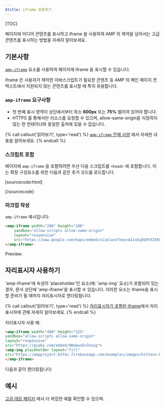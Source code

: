 ```yaml
---
$title: iframe 포함하기
---
```

[TOC]

페이지에 미디어 콘텐츠를 표시하고 iframe 을 사용하여 AMP 의 제약을 넘어서는 고급 콘텐츠를 표시하는 방법을 자세히 알아보세요.

## 기본사항

[`amp-iframe`](/ko/docs/reference/components/amp-iframe.html) 요소를 사용하여 페이지에 iframe 을 표시할 수 있습니다.

iframe 은 사용자가 제작한 자바스크립트가 필요한 콘텐츠 등 AMP 의 메인 페이지 컨텍스트에서 지원되지 않는 콘텐츠를 표시할 때 특히 유용합니다.

### `amp-iframe` 요구사항

* 첫 번째 표시 영역이 상단에서부터 최소 **600px** 또는 **75%** 떨어져 있어야 합니다.
* HTTPS 를 통해서만 리소스를 요청할 수 있으며, allow-same-origin을 지정하지 않는 한 컨테이너와 동일한 출처에 있을 수 없습니다.

{% call callout('읽어보기', type='read') %}
[<code>amp-iframe</code> 전체 사양](/ko/docs/reference/components/amp-iframe.html)
에서 자세한 내용을 알아보세요. {% endcall %}

### 스크립트 포함

페이지에 `amp-iframe` 을 포함하려면 우선 다음 스크립트를 `<head>` 에 포함합니다. 이는 확장 구성요소를 위한 다음과 같은 추가 코드를 로드합니다.

[sourcecode:html]
<script async custom-element="amp-iframe"
    src="https://cdn.ampproject.org/v0/amp-iframe-0.1.js"></script>
[/sourcecode]

### 마크업 작성

`amp-iframe` 예시입니다: 

```html
<amp-iframe width="200" height="100"
    sandbox="allow-scripts allow-same-origin"
    layout="responsive"
    src="https://www.google.com/maps/embed/v1/place?key=AIzaSyDG9YXIhKBhqclZizcSzJ0ROiE0qgVfwzI&q=europe">
</amp-iframe>
```

Preview: 

<amp-iframe width="200" height="100"
    sandbox="allow-scripts allow-same-origin"
    layout="responsive"
    src="https://www.google.com/maps/embed/v1/place?key=AIzaSyDG9YXIhKBhqclZizcSzJ0ROiE0qgVfwzI&q=europe">
</amp-iframe>

## 자리표시자 사용하기

'amp-iframe'에 속성이 'placeholder'인 요소(예: 'amp-img' 요소)가 포함되어 있는 경우, 문서 상단에 'amp-iframe'을 표시할 수 있습니다. 이러한 요소는 iframe을 표시할 준비가 될 때까지 자리표시자로 렌더링됩니다.

{% call callout('읽어보기', type='read') %}
[자리표시자가 포함된 iframe](/ko/docs/reference/components/amp-iframe.html#iframe-with-placeholder)에서 자리표시자에 관해 자세히 알아보세요.
{% endcall %}


자리표시자 사용 예:

```html
<amp-iframe width="400" height="225"
sandbox="allow-scripts allow-same-origin"
layout="responsive"
src="https://giphy.com/embed/OWabwoEn7ezug">
<amp-img placeholder layout="fill"
src="https://ampproject-b5f4c.firebaseapp.com/examples/images/kittens-biting.jpg"></amp-img>
</amp-iframe>
```
다음과 같이 렌더링됩니다:

<amp-iframe width="400" height="225"
sandbox="allow-scripts allow-same-origin"
layout="responsive"
src="https://giphy.com/embed/OWabwoEn7ezug">
<amp-img placeholder layout="fill"
src="https://ampproject-b5f4c.firebaseapp.com/examples/images/kittens-biting.jpg"></amp-img>
</amp-iframe>

## 예시

[고급 데모 페이지](https://ampbyexample.com/components/amp-iframe/) 에서 더 복잡한 예를 확인할 수 있으며.

